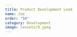 ```yaml
---
title: Product Development Lead
name: Joe
order: "50"
category: Development
image: /assets/0.jpeg
---
```

